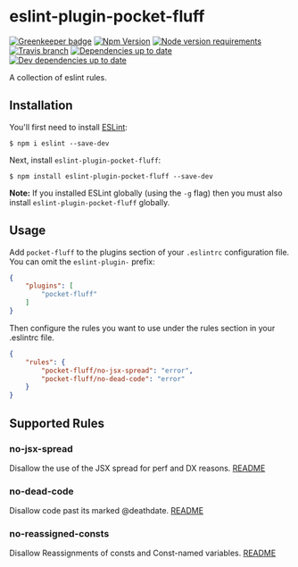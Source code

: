 # eslint-plugin-pocket-fluff

[![Greenkeeper badge](https://badges.greenkeeper.io/betaorbust/eslint-plugin-pocket-fluff.svg)](https://greenkeeper.io/)
[![Npm Version](https://img.shields.io/npm/v/eslint-plugin-pocket-fluff.svg)](https://www.npmjs.com/package/eslint-plugin-pocket-fluff)
[![Node version requirements](https://img.shields.io/node/v/eslint-plugin-pocket-fluff.svg)](https://github.com/betaorbust/eslint-plugin-pocket-fluff/blob/master/package.json)
[![Travis branch](https://img.shields.io/travis/betaorbust/eslint-plugin-pocket-fluff/master.svg)](https://travis-ci.org/betaorbust/eslint-plugin-pocket-fluff)
[![Dependencies up to date](https://david-dm.org/betaorbust/eslint-plugin-pocket-fluff.svg)](https://david-dm.org/betaorbust/eslint-plugin-pocket-fluff)
[![Dev dependencies up to date](https://david-dm.org/betaorbust/eslint-plugin-pocket-fluff/dev-status.svg)](https://david-dm.org/betaorbust/eslint-plugin-pocket-fluff?type=dev)

A collection of eslint rules.


## Installation

You'll first need to install [ESLint](http://eslint.org):

```
$ npm i eslint --save-dev
```

Next, install `eslint-plugin-pocket-fluff`:

```
$ npm install eslint-plugin-pocket-fluff --save-dev
```

**Note:** If you installed ESLint globally (using the `-g` flag) then you must also install `eslint-plugin-pocket-fluff` globally.

## Usage

Add `pocket-fluff` to the plugins section of your `.eslintrc` configuration file. You can omit the `eslint-plugin-` prefix:

```json
{
    "plugins": [
        "pocket-fluff"
    ]
}
```


Then configure the rules you want to use under the rules section in your .eslintrc file.

```json
{
    "rules": {
        "pocket-fluff/no-jsx-spread": "error",
        "pocket-fluff/no-dead-code": "error"
    }
}
```

## Supported Rules

### no-jsx-spread
Disallow the use of the JSX spread for perf and DX reasons. [README](docs/rules/no-jsx-spread.md)


### no-dead-code
Disallow code past its marked @deathdate. [README](docs/rules/no-dead-code.md)

### no-reassigned-consts
Disallow Reassignments of consts and Const-named variables. [README](docs/rules/no-reassigned-consts.md)